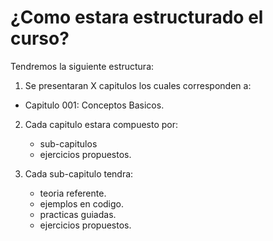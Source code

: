 # ¿Como estara estructurado el curso?

Tendremos la siguiente estructura:

1. Se presentaran X capitulos los cuales corresponden a:

- Capitulo 001: Conceptos Basicos.

2. Cada capitulo estara compuesto por:
    - sub-capitulos
    - ejercicios propuestos.

3. Cada sub-capitulo tendra:
    - teoria referente.
    - ejemplos en codigo.
    - practicas guiadas.
    - ejercicios propuestos.
